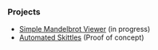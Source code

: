 ### Projects ###

- [Simple Mandelbrot Viewer](https://carlbateman.github.io/WebGL/projects/Mandelbrot/Mandelbrot.html) (in progress)
- [Automated Skittles](https://carlbateman.github.io/WebGL/projects/Skittles/Skittles.html) (Proof of concept)
